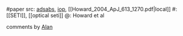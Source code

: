 #paper 
src: [adsabs](https://ui.adsabs.harvard.edu/abs/2004ApJ...613.1270H/abstract), [iop](https://iopscience.iop.org/article/10.1086/423300), [[Howard_2004_ApJ_613_1270.pdf|local]] 
#: [[SETI]], [[optical seti]] 
@: Howard et al

comments by [Alan](https://sites.psu.edu/seticourse/2018/04/06/reaction-to-howard-et-al-2004/) 

